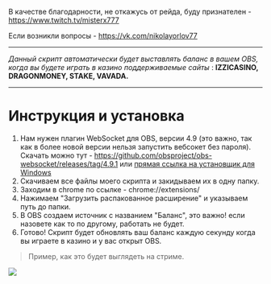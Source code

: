 В качестве благодарности, не откажусь от рейда, буду признателен - https://www.twitch.tv/misterx777

Если возникли вопросы - https://vk.com/nikolayorlov77


-----------------------

*Данный скрипт автоматически будет выставлять баланс в вашем OBS, когда вы будете играть в казино
поддерживаемые сайты* : **IZZICASINO, DRAGONMONEY, STAKE, VAVADA.**

--------------------

# Инструкция и установка
1. Нам нужен плагин WebSocket для OBS, версии 4.9 (это важно, так как в более новой версии нельзя запустить вебсокет без пароля). 
Скачать можно тут - https://github.com/obsproject/obs-websocket/releases/tag/4.9.1 или  [прямая ссылка на установщик для Windows](https://github.com/obsproject/obs-websocket/releases/download/4.9.1/obs-websocket-4.9.1-Windows-Installer.exe)
2. Скачиваем все файлы моего скрипта и закидываем их в одну папку.
3. Заходим в chrome по ссылке - chrome://extensions/
4. Нажимаем "Загрузить распакованное расширение" и указываем путь до папки.
5. В OBS создаем источник с названием "Баланс", это важно! если назовете как то по другому, работать не будет.
6. Готово! Скрипт будет обновлять ваш баланс каждую секунду когда вы играете в казино и у вас открыт OBS.


> Пример, как это будет выглядеть на стриме.

![](example_video.gif)
